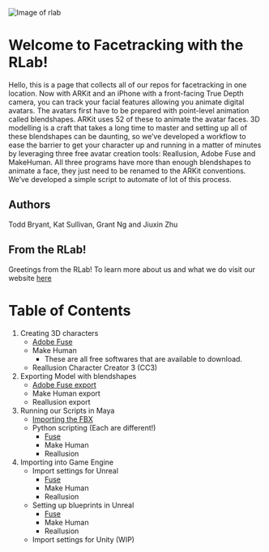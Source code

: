 ![Image of rlab](https://i.ibb.co/3zsstG6/Group-3.png)

# Welcome to Facetracking with the RLab!

Hello, this is a page that collects all of our repos for facetracking in one location. Now with ARKit and an iPhone with a front-facing True Depth camera, you can track your facial features allowing you animate digital avatars. The avatars first have to be prepared with point-level animation called blendshapes.  ARKit uses 52 of these to animate the avatar faces.  3D modelling is a craft that takes a long time to master and setting up all of these blendshapes can be daunting, so we’ve developed a workflow to ease the barrier to get your character up and running in a matter of minutes by leveraging three free avatar creation tools: Reallusion, Adobe Fuse and MakeHuman. All three programs have more than enough blendshapes to animate a face, they just need to be renamed to the ARKit conventions. We’ve developed a simple script to automate of lot of this process.

## Authors

Todd Bryant, Kat Sullivan, Grant Ng and Jiuxin Zhu

## From the RLab!
Greetings from the RLab! To learn more about us and what we do visit our website [here](https://www.rlab.nyc/)

# Table of Contents
1. Creating 3D characters
   - [Adobe Fuse](https://github.com/RLabNYC/Rlab_FaceTracking_fuse/blob/master/README.md#for-beginners)
   - Make Human
	 - These are all free softwares that are available to download.
   - Reallusion Character Creator 3 (CC3) 
2. Exporting Model with blendshapes
   - [Adobe Fuse export](https://github.com/RLabNYC/Rlab_FaceTracking_fuse#exporting-the-blendshapes)
   - Make Human export
   - Reallusion export
3. Running our Scripts in Maya
   - [Importing the FBX](https://github.com/RLabNYC/Rlab_FaceTracking_fuse/blob/master/RUNSCRIPT.md#import-the-fbx-from-mixamo)
   - Python scripting (Each are different!)
     - [Fuse](https://github.com/RLabNYC/Rlab_FaceTracking_fuse/blob/master/RUNSCRIPT.md#using-python)
     - Make Human
     - Reallusion
4. Importing into Game Engine
   - Import settings for Unreal
     - [Fuse](https://github.com/RLabNYC/Rlab_FaceTracking_fuse/blob/master/IMPORTING.md#importing-into-unreal)
     - Make Human
     - Reallusion
   - Setting up blueprints in Unreal
     - [Fuse](https://github.com/RLabNYC/Rlab_FaceTracking_fuse/blob/master/IMPORTING.md#blueprints-in-unreal)
     - Make Human
     - Reallusion
   - Import settings for Unity (WIP)
   
